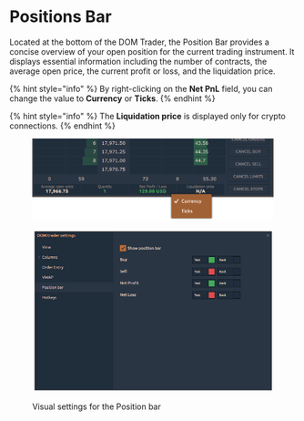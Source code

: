 # Positions Bar

Located at the bottom of the DOM Trader, the Position Bar provides a concise overview of your open position for the current trading instrument. It displays essential information including the number of contracts, the average open price, the current profit or loss, and the liquidation price.

{% hint style="info" %}
By right-clicking on the **Net PnL** field, you can change the value to **Currency** or **Ticks**.
{% endhint %}

{% hint style="info" %}
The **Liquidation price** is displayed only for crypto connections.
{% endhint %}

<figure><img src="../../../.gitbook/assets/Position bar.png" alt=""><figcaption></figcaption></figure>

<figure><img src="../../../.gitbook/assets/Dom trader settings position bar.png" alt=""><figcaption><p>Visual settings for the Position bar</p></figcaption></figure>

